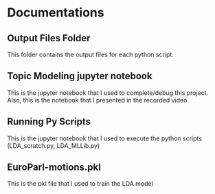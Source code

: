 # Documentations 


## Output Files Folder

This folder contains the output files for each python script. 

## Topic Modeling jupyter notebook

This is the jupyter notebook that I used to complete/debug this project. Also, this is the notebook that I presented in the recorded video. 

## Running Py Scripts

This is the jupyter notebook that I used to execute the python scripts (LDA_scratch.py, LDA_MLLib.py)

## EuroParl-motions.pkl

This is the pkl file that I used to train the LDA model 